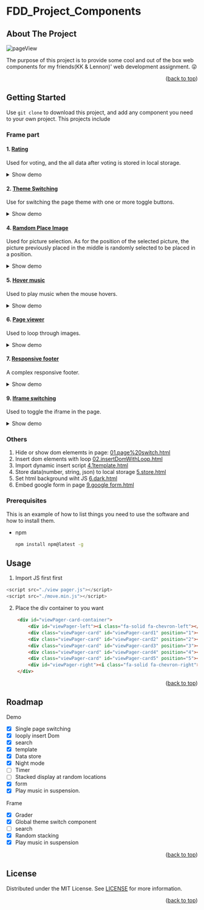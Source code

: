 # FDD_Project_Components

<!-- ABOUT THE PROJECT -->

## About The Project

![pageView](https://github.com/yuenci/FDD_Project_Components/blob/main/demoImage/ImageViewer.gif)

The purpose of this project is to provide some cool  and out of the box web components  for my friends(KK & Lennon)' web development assignment. 😜

<p align="right">(<a href="#readme-top">back to top</a>)</p>

<!-- GETTING STARTED -->

## Getting Started

Use `git clone` to download this project, and add any component you need to your own project.
This projects include

### Frame part

#### 1. [Rating](https://github.com/yuenci/FDD_Project_Components/tree/main/Frame/1.%20Rating%20component)

Used for voting, and the all data after voting is stored in local storage.

<details><summary>Show demo</summary>

![image](https://github.com/yuenci/FDD_Project_Components/blob/main/demoImage/rating.gif)

</details>

#### 2. [Theme Switching](https://github.com/yuenci/FDD_Project_Components/tree/main/Frame/2.%20Set%20theme)

Use for switching the page theme with one or more toggle buttons.

<details><summary>Show demo</summary>

![image](https://github.com/yuenci/FDD_Project_Components/blob/main/demoImage/themeSwitching.gif)

</details>

#### 4. [Ramdom Place Image](https://github.com/yuenci/FDD_Project_Components/tree/main/Frame/4.%20Random%20cards)

Used for picture selection. As for the position of the selected picture, the picture previously placed in the middle is randomly selected to be placed in a position.

<details><summary>Show demo</summary>

![image](https://github.com/yuenci/FDD_Project_Components/blob/main/demoImage/randomPlace.gif)

</details>

#### 5. [Hover music](https://github.com/yuenci/FDD_Project_Components/tree/main/Frame/5.%20hover%20music)

Used to play music when the mouse hovers.

<details><summary>Show demo</summary>

![image](https://github.com/yuenci/FDD_Project_Components/blob/main/demoImage/HoverMusic.gif)

</details>

#### 6. [Page viewer](https://github.com/yuenci/FDD_Project_Components/tree/main/Frame/6.%20ViewPager)

Used to loop through images.

<details><summary>Show demo</summary>

![image](https://github.com/yuenci/FDD_Project_Components/blob/main/demoImage/ImageViewer.gif)

</details>

#### 7. [Responsive footer](https://github.com/yuenci/FDD_Project_Components/tree/main/Frame/7.footer)

A complex responsive footer.

<details><summary>Show demo</summary>

![image](https://github.com/yuenci/FDD_Project_Components/blob/main/demoImage/ResponsiveFood.gif)

</details>

#### 9. [Iframe switching](https://github.com/yuenci/FDD_Project_Components/tree/main/Frame/9.iframe)

Used to toggle the iframe in the page.

<details><summary>Show demo</summary>

![image](https://github.com/yuenci/FDD_Project_Components/blob/main/demoImage/frameSwitching.gif)

</details>

### Others

1. Hide or show dom elememts in page: [01.page%20switch.html](https://github.com/yuenci/FDD_Project_Components/blob/main/01.page%20switch.html)
2. Insert dom elements with loop [02.insertDomWithLoop.html](https://github.com/yuenci/FDD_Project_Components/blob/main/02.insertDomWithLoop.html)
3. Import dynamic insert script [4.1template.html](https://github.com/yuenci/FDD_Project_Components/blob/main/4.1template.html)
4. Store data(number, string, json) to local storage [5.store.html](https://github.com/yuenci/FDD_Project_Components/blob/main/5.store.html)
5. Set html background wiht JS [6.dark.html](https://github.com/yuenci/FDD_Project_Components/blob/main/6.dark.html)
6. Embed google form in page [9.google form.html](https://github.com/yuenci/FDD_Project_Components/blob/main/9.google%20form.html)

### Prerequisites

This is an example of how to list things you need to use the software and how to install them.

* npm
  ```sh
  npm install npm@latest -g
  ```

<!-- USAGE EXAMPLES -->

## Usage

1. Import JS first first

```javascript
<script src="./view pager.js"></script>
<script src="./move.min.js"></script>
```

2. Place the div container to you want

```Html
    <div id="viewPager-card-container">
        <div id="viewPager-left"><i class="fa-solid fa-chevron-left"></i></div>
        <div class="viewPager-card" id="viewPager-card1" position="1"><img src="./image/1.png" alt=""></div>
        <div class="viewPager-card" id="viewPager-card2" position="2"><img src="./image/2.png" alt=""></div>
        <div class="viewPager-card" id="viewPager-card3" position="3"><img src="./image/3.png" alt=""></div>
        <div class="viewPager-card" id="viewPager-card4" position="4"><img src="./image/4.png" alt=""></div>
        <div class="viewPager-card" id="viewPager-card5" position="5"><img src="./image/5.png" alt=""></div>
        <div id="viewPager-right"><i class="fa-solid fa-chevron-right"></i></div>
    </div>
```

<p align="right">(<a href="#readme-top">back to top</a>)</p>

<!-- ROADMAP -->

## Roadmap

Demo

- [X] Single page switching
- [X] looply insert Dom
- [X] search
- [X] template
- [X] Data store
- [X] Night mode
- [ ] Timer
- [ ] Stacked display at random locations
- [X] form
- [X] Play music in suspension.

Frame

- [X] Grader
- [X] Global theme switch component
- [ ] search
- [X] Random stacking
- [X] Play music in suspension

<p align="right">(<a href="#readme-top">back to top</a>)</p>

<!-- LICENSE -->

## License

Distributed under the MIT License. See [LICENSE](./LICENSE) for more information.

<p align="right">(<a href="#readme-top">back to top</a>)</p>
